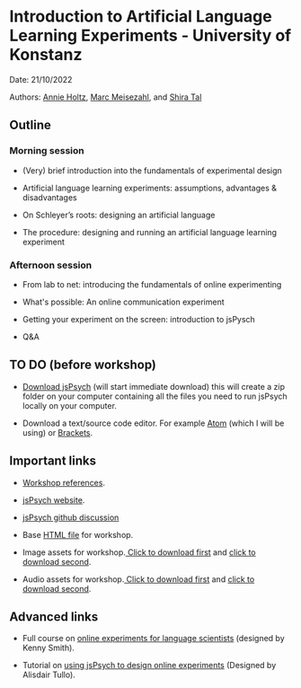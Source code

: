 # Introduction to Artificial Language Learning Experiments - University of Konstanz
Date: 21/10/2022

Authors: [Annie Holtz](https://annieholtz.github.io/), [Marc Meisezahl](https://www.meisezahl.co.uk/), and [Shira Tal](https://www.researchgate.net/profile/Shira-Tal-2)

## Outline

### Morning session 

- (Very) brief introduction into the fundamentals of experimental design 

- Artificial language learning experiments: assumptions, advantages & disadvantages 

- On Schleyer’s roots: designing an artificial language 

- The procedure: designing and running an artificial language learning experiment 

 
### Afternoon session 

- From lab to net: introducing the fundamentals of online experimenting 

- What's possible: An online communication experiment

- Getting your experiment on the screen: introduction to jsPysch 

- Q&A 

## TO DO (before workshop)

- [Download jsPsych](https://github.com/jspsych/jsPsych/releases/download/%40jspsych%2Fplugin-webgazer-validate%401.0.2/jspsych.zip) (will start immediate download) this will create a zip folder on your computer containing all the files you need to run jsPsych locally on your computer.

- Download a text/source code editor. For example [Atom](https://atom.io/) (which I will be using) or [Brackets](https://brackets.io/).


## Important links

- [Workshop references](https://github.com/annieholtz/ALLWorkshop/blob/main/references.md).

- [jsPsych website](https://www.jspsych.org/7.3/).

- [jsPsych github discussion](https://github.com/jspsych/jsPsych/discussions)

- Base [HTML file](FirstExperiment1.html) for workshop.

- Image assets for workshop.<a href="images/rounded.png" download> Click to download first</a> and <a href="images/spikey.png" download> click to download second</a>.

- Audio assets for workshop.<a href="audio/bouba.wav" download> Click to download first</a> and <a href="audio/kiki.wav" download> click to download second</a>.


## Advanced links

- Full course on [online experiments for language scientists](https://kennysmithed.github.io/oels2021/) (designed by Kenny Smith).

- Tutorial on [using jsPsych to design online experiments](https://softdev.ppls.ed.ac.uk/online_experiments/index.html) (Designed by Alisdair Tullo).

